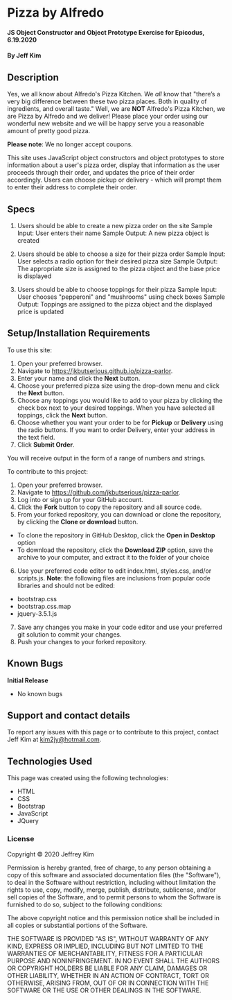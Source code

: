 # Pizza by Alfredo

#### JS Object Constructor and Object Prototype Exercise for Epicodus, 6.19.2020

#### By Jeff Kim

## Description

Yes, we all know about Alfredo's Pizza Kitchen. We _all_ know that "there’s a very big difference between these two pizza places. Both in quality of ingredients, and overall taste." Well, we are **NOT** Alfredo's Pizza Kitchen, we are Pizza by Alfredo and we deliver! Please place your order using our wonderful new website and we will be happy serve you a reasonable amount of pretty good pizza.

**Please note**: We no longer accept coupons.

This site uses JavaScript object constructors and object prototypes to store information about a user's pizza order, display that information as the user proceeds through their order, and updates the price of their order accordingly. Users can choose pickup or delivery - which will prompt them to enter their address to complete their order.

## Specs

1. Users should be able to create a new pizza order on the site
Sample Input: User enters their name
Sample Output: A new pizza object is created

2. Users should be able to choose a size for their pizza order
Sample Input: User selects a radio option for their desired pizza size
Sample Output: The appropriate size is assigned to the pizza object and the base price is displayed

3. Users should be able to choose toppings for their pizza
Sample Input: User chooses "pepperoni" and "mushrooms" using check boxes
Sample Output: Toppings are assigned to the pizza object and the displayed price is updated

## Setup/Installation Requirements

To use this site:

1. Open your preferred browser.
2. Navigate to https://jkbutserious.github.io/pizza-parlor.
3. Enter your name and click the **Next** button.
4. Choose your preferred pizza size using the drop-down menu and click the **Next** button.
5. Choose any toppings you would like to add to your pizza by clicking the check box next to your desired toppings. When you have selected all toppings, click the **Next** button.
6. Choose whether you want your order to be for **Pickup** or **Delivery** using the radio buttons. If you want to order Delivery, enter your address in the text field.
7. Click **Submit Order**.


You will receive output in the form of a range of numbers and strings.

To contribute to this project:

1. Open your preferred browser.
2. Navigate to https://github.com/jkbutserious/pizza-parlor.
3. Log into or sign up for your GitHub account.
4. Click the **Fork** button to copy the repository and all source code.
5. From your forked repository, you can download or clone the repository, by clicking the **Clone or download** button.
  * To clone the repository in GitHub Desktop, click the **Open in Desktop** option
  * To download the repository, click the **Download ZIP** option, save the archive to your computer, and extract it to the folder of your choice
6. Use your preferred code editor to edit index.html, styles.css, and/or scripts.js. **Note**: the following files are inclusions from popular code libraries and should not be edited:
  * bootstrap.css
  * bootstrap.css.map
  * jquery-3.5.1.js
7. Save any changes you make in your code editor and use your preferred git solution to commit your changes.
8. Push your changes to your forked repository.

## Known Bugs

**Initial Release**
* No known bugs

## Support and contact details

To report any issues with this page or to contribute to this project, contact Jeff Kim at kim2jy@hotmail.com.

## Technologies Used

This page was created using the following technologies:

* HTML
* CSS
* Bootstrap
* JavaScript
* JQuery

### License

Copyright © 2020 Jeffrey Kim

Permission is hereby granted, free of charge, to any person obtaining a copy of this software and associated documentation files (the "Software"), to deal in the Software without restriction, including without limitation the rights to use, copy, modify, merge, publish, distribute, sublicense, and/or sell copies of the Software, and to permit persons to whom the Software is furnished to do so, subject to the following conditions:

The above copyright notice and this permission notice shall be included in all copies or substantial portions of the Software.

THE SOFTWARE IS PROVIDED "AS IS", WITHOUT WARRANTY OF ANY KIND, EXPRESS OR IMPLIED, INCLUDING BUT NOT LIMITED TO THE WARRANTIES OF MERCHANTABILITY, FITNESS FOR A PARTICULAR PURPOSE AND NONINFRINGEMENT. IN NO EVENT SHALL THE AUTHORS OR COPYRIGHT HOLDERS BE LIABLE FOR ANY CLAIM, DAMAGES OR OTHER LIABILITY, WHETHER IN AN ACTION OF CONTRACT, TORT OR OTHERWISE, ARISING FROM, OUT OF OR IN CONNECTION WITH THE SOFTWARE OR THE USE OR OTHER DEALINGS IN THE SOFTWARE.